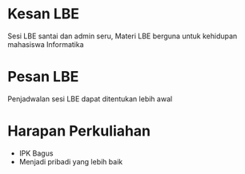 # Kesan LBE
Sesi LBE santai dan admin seru, Materi LBE berguna untuk kehidupan mahasiswa Informatika

# Pesan LBE
Penjadwalan sesi LBE dapat ditentukan lebih awal

# Harapan Perkuliahan 
* IPK Bagus
* Menjadi pribadi yang lebih baik
